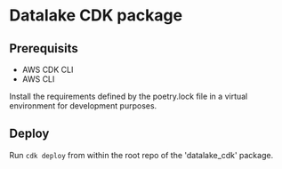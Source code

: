 # Datalake CDK package

## Prerequisits

- AWS CDK CLI
- AWS CLI

Install the requirements defined by the poetry.lock file in a virtual environment for development purposes.

## Deploy

Run `cdk deploy` from within the root repo of the 'datalake_cdk' package.
